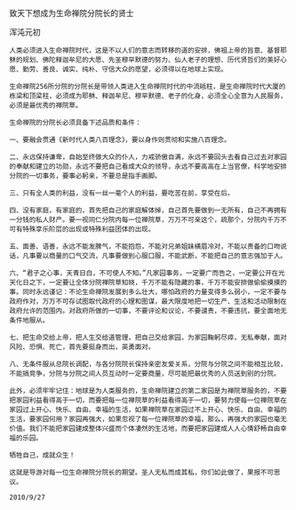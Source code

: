 致天下想成为生命禅院分院长的贤士

浑沌元初


    人类必须进入生命禅院时代，这是不以人们的意志而转移的道的安排，佛祖上帝的旨意、基督耶稣的规划、佛陀释迦牟尼的大愿、先圣穆罕默德的努力、仙人老子的理想、历代贤哲们的美好心愿、勤劳、善良、诚实、纯朴、守信大众的愿望，必须得以在地球上实现。

    生命禅院256所分院的分院长是带领人类进入生命禅院时代的中流砥柱，是生命禅院时代大厦的栋梁和顶梁柱，必须成为耶稣、释迦牟尼、穆罕默德、老子的化身，必须全心全意为人民服务，必须是最优秀的禅院草。

    生命禅院的分院长必须具备下述品质和条件：

    一、要融会贯通《新时代人类八百理念》，要以身作则贯彻和实施八百理念。

    二、永远保持谦卑，自始至终做大众的仆人，力戒骄傲自满，永远不要回头去看自己过去对家园的奉献和建立的功勋，永远不要把自己看成大众的领导，永远不要高高在上当官僚，科学地安排分院的一切事务，要事必躬亲，不要总是指手画脚。

    三、只有全人类的利益，没有一丝一毫个人的利益，要吃苦在前，享受在后。

    四、没有家庭，有家庭的，首先把自己的家庭解体掉，自己首先要做到一无所有，自己不再拥有一分钱的私人财产。要一视同仁分院内每一位禅院草，万万不可亲这个，疏那个，分院内千万不可有特殊享乐阶层的出现或特殊利益团体的出现。

    五、面善、语善，永远不能发脾气，不能抱怨，不能对兄弟姐妹横眉冷对，不能以责备的口吻说话，凡事要以商量的口气交流，凡事要做到心服口服，不能武断，不能把自己的意志强加于人。

    六、“君子之心事，天青日白，不可使人不知。”凡家园事务，一定要广而告之，一定要公开在光天化日之下，一定要让全体分院禅院草知晓，千万不能有隐藏的事，千万不能安排做偷偷摸摸的事。同时永远谨记：不论生命禅院发展到多么壮大，哪怕政府的力量变得多么弱小，一定不要与政府作对，万万不可存试图取代政府的心理和图谋，最大限度地把一切生产、生活和活动限制在政府允许的范围内。对政府所做的一切事，不要评论和议论，不要谴责，不要违抗，要全面地无条件地服从。

    七、把生命交给上帝，把人生交给道管理，把自己交给家园，为家园鞠躬尽瘁，无私奉献，面对风险、恐惧、死亡，首先要挺身而出，英勇面对。

    八、无条件服从总院长调配，与各分院院长保持亲密友爱关系，分院与分院之间不能相互比较，不能搞竞争，分院与分院之间人员互动时一定要商量，尽可能把最优秀的人员送到别的分院。

    此外，必须牢牢记住：地球是为人类服务的，生命禅院建立的第二家园是为禅院草服务的，不要把家园利益看得高于一切，而要把每一位禅院草的利益看得高于一切，要努力使每一位禅院草在家园过上开心、快乐、自由、幸福的生活，如果禅院草在家园过不上开心、快乐、自由、幸福的生活，要家园何用？家园再强大，如果忽视了每一位禅院草的幸福，那么，再强大的家园也毫无价值。我们不能把家园建成整体兴盛而个体凄然的生活地，而要把家园建成人人心情舒畅自由幸福的乐园。

    牺牲自己，成就众生！

    这就是导游对每一位生命禅院分院长的期望。圣人无私而成其私，你们如此做了，果报不可思议。

    2010/9/27



